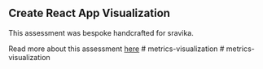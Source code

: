 ## Create React App Visualization

This assessment was bespoke handcrafted for sravika.

Read more about this assessment [here](https://react.eogresources.com)
#   m e t r i c s - v i s u a l i z a t i o n  
 #   m e t r i c s - v i s u a l i z a t i o n  
 